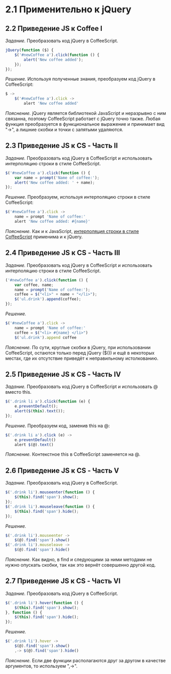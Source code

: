# 2.1 Применительно к jQuery

## 2.2 Приведение JS к Coffee I

_Задание._
Преобразовать код jQuery в CoffeeScript.
```javascript
jQuery(function ($) {
    $('#newCoffee a').click(function () {
        alert('New coffee added');
    });
});
```

_Решение._
Используя полученные знания, преобразуем код jQuery в CoffeeScript:
```javascript
$ ->
    $('#newCoffee a').click ->
        alert 'New coffee added'
```

_Пояснение._
jQuery является библиотекой JavaScript и неразрывно с ним связанна, поэтому CoffeeScript работает с jQuery точно также. Любая функция преобразуется в функциональное выражение и принимает вид "->", а лишние скобки и точки с запятыми удаляются.

## 2.3 Приведение JS к CS - Часть II

_Задание._
Преобразовать код jQuery в CoffeeScript и использовать интерполяцию строки в стиле CoffeeScript.
```javascript
$('#newCoffee a').click(function () {
    var name = prompt('Name of coffee:');
    alert('New coffee added: ' + name);
});
```

_Решение._
Преобразуем, используя интерполяцию строки в стиле CoffeeScript:
```javascript
$('#newCoffee a').click ->
    name = prompt 'Name of coffee:'
    alert 'New coffee added: #{name}'
```

_Пояснение._
Как и к JavaScript, [интерполяция строки в стиле CoffeeScript](https://github.com/Preigile/CodeschoolHints/blob/master/JavaScript/CoffeeScript/1.variables_and_functions.md#17-%D0%A4%D1%83%D0%BD%D0%BA%D1%86%D0%B8%D0%B8-v) применима и к jQuery.

## 2.4 Приведение JS к CS - Часть III

_Задание._
Преобразовать код jQuery в CoffeeScript и использовать интерполяцию строки в стиле CoffeeScript.
```javascript
('#newCoffee a').click(function () {
    var coffee, name;
    name = prompt('Name of coffee:');
    coffee = $("<li>" + name + "</li>");
    $('ul.drink').append(coffee);
});
```

_Решение._
```javascript
$('#newCoffee a').click ->
    name = prompt 'Name of coffee:'
    coffee = $("<li> #{name} </li>")
    $('ul.drink').append coffee
```

_Пояснение._
По сути, круглые скобки в jQuery, при использовании CoffeeScript, остаются только перед jQuery ($()) и ещё в некоторых местах, где их отсутствие приведёт к неправильному истолкованию.

## 2.5 Приведение JS к CS - Часть IV

_Задание._
Преобразовать код jQuery в CoffeeScript и использовать @ вместо this.
```javascript
$('.drink li a').click(function (e) {
    e.preventDefault();
    alert($(this).text());
});
```

_Решение._
Преобразуем код, заменив this на @:
```javascript
$('.drink li a').click (e) ->
    e.preventDefault()
    alert $(@).text()
```

_Пояснение._
Контекстное this в CoffeeScript заменяется на @.

## 2.6 Приведение JS к CS - Часть V

_Задание._
Преобразовать код jQuery в CoffeeScript.
```javascript
$('.drink li').mouseenter(function () {
    $(this).find('span').show();
});
$('.drink li').mouseleave(function () {
    $(this).find('span').hide();
});
```

_Решение._
```javascript
$('.drink li').mouseenter ->
    $(@).find('span').show()
$('.drink li').mouseleave ->
    $(@).find('span').hide()
```

_Пояснение._
Как видно, в find и следующими за ними методами не нужно опускать скобки, так как это вернёт совершенно другой код.

## 2.7 Приведение JS к CS - Часть VI

_Задание._
Преобразовать код jQuery в CoffeeScript.
```javascript
$('.drink li').hover(function () {
    $(this).find('span').show();
}, function () {
    $(this).find('span').hide();
});
```

_Решение._
```javascript
$('.drink li').hover ->
    $(@).find('span').show()
    ,-> $(@).find('span').hide()
```

_Пояснение._
Если две функции располагаются друг за другом в качестве аргументов, то используем ",->".